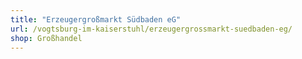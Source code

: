 ```yaml
---
title: "Erzeugergroßmarkt Südbaden eG"
url: /vogtsburg-im-kaiserstuhl/erzeugergrossmarkt-suedbaden-eg/
shop: Großhandel
---
```

